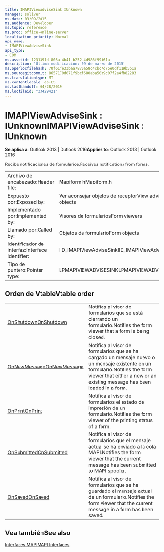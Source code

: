 ```yaml
---
title: IMAPIViewAdviseSink IUnknown
manager: soliver
ms.date: 03/09/2015
ms.audience: Developer
ms.topic: reference
ms.prod: office-online-server
localization_priority: Normal
api_name:
- IMAPIViewAdviseSink
api_type:
- COM
ms.assetid: 1231391d-803a-4b41-b252-4d986f99361a
description: 'Última modificación: 09 de marzo de 2015'
ms.openlocfilehash: 70f61fe33baa7870a58c4cbc7d75e0df119b5b1a
ms.sourcegitcommit: 8657170d071f9bcf680aba50b9c07f2a4fb82283
ms.translationtype: MT
ms.contentlocale: es-ES
ms.lasthandoff: 04/28/2019
ms.locfileid: "33429421"
---
```

# <a name="imapiviewadvisesink--iunknown"></a><span data-ttu-id="76779-103">IMAPIViewAdviseSink : IUnknown</span><span class="sxs-lookup"><span data-stu-id="76779-103">IMAPIViewAdviseSink : IUnknown</span></span>

  
  
<span data-ttu-id="76779-104">**Se aplica a**: Outlook 2013 | Outlook 2016</span><span class="sxs-lookup"><span data-stu-id="76779-104">**Applies to**: Outlook 2013 | Outlook 2016</span></span> 
  
<span data-ttu-id="76779-105">Recibe notificaciones de formularios.</span><span class="sxs-lookup"><span data-stu-id="76779-105">Receives notifications from forms.</span></span> 
  
|||
|:-----|:-----|
|<span data-ttu-id="76779-106">Archivo de encabezado:</span><span class="sxs-lookup"><span data-stu-id="76779-106">Header file:</span></span>  <br/> |<span data-ttu-id="76779-107">Mapiform.h</span><span class="sxs-lookup"><span data-stu-id="76779-107">Mapiform.h</span></span>  <br/> |
|<span data-ttu-id="76779-108">Expuesto por:</span><span class="sxs-lookup"><span data-stu-id="76779-108">Exposed by:</span></span>  <br/> |<span data-ttu-id="76779-109">Ver aconsejar objetos de receptor</span><span class="sxs-lookup"><span data-stu-id="76779-109">View advise sink objects</span></span>  <br/> |
|<span data-ttu-id="76779-110">Implementado por:</span><span class="sxs-lookup"><span data-stu-id="76779-110">Implemented by:</span></span>  <br/> |<span data-ttu-id="76779-111">Visores de formularios</span><span class="sxs-lookup"><span data-stu-id="76779-111">Form viewers</span></span>  <br/> |
|<span data-ttu-id="76779-112">Llamado por:</span><span class="sxs-lookup"><span data-stu-id="76779-112">Called by:</span></span>  <br/> |<span data-ttu-id="76779-113">Objetos de formulario</span><span class="sxs-lookup"><span data-stu-id="76779-113">Form objects</span></span>  <br/> |
|<span data-ttu-id="76779-114">Identificador de interfaz:</span><span class="sxs-lookup"><span data-stu-id="76779-114">Interface identifier:</span></span>  <br/> |<span data-ttu-id="76779-115">IID_IMAPIViewAdviseSink</span><span class="sxs-lookup"><span data-stu-id="76779-115">IID_IMAPIViewAdviseSink</span></span>  <br/> |
|<span data-ttu-id="76779-116">Tipo de puntero:</span><span class="sxs-lookup"><span data-stu-id="76779-116">Pointer type:</span></span>  <br/> |<span data-ttu-id="76779-117">LPMAPIVIEWADVISESINK</span><span class="sxs-lookup"><span data-stu-id="76779-117">LPMAPIVIEWADVISESINK</span></span>  <br/> |
   
## <a name="vtable-order"></a><span data-ttu-id="76779-118">Orden de Vtable</span><span class="sxs-lookup"><span data-stu-id="76779-118">Vtable order</span></span>

|||
|:-----|:-----|
|[<span data-ttu-id="76779-119">OnShutdown</span><span class="sxs-lookup"><span data-stu-id="76779-119">OnShutdown</span></span>](imapiviewadvisesink-onshutdown.md) <br/> |<span data-ttu-id="76779-120">Notifica al visor de formularios que se está cierrando un formulario.</span><span class="sxs-lookup"><span data-stu-id="76779-120">Notifies the form viewer that a form is being closed.</span></span>  <br/> |
|[<span data-ttu-id="76779-121">OnNewMessage</span><span class="sxs-lookup"><span data-stu-id="76779-121">OnNewMessage</span></span>](imapiviewadvisesink-onnewmessage.md) <br/> |<span data-ttu-id="76779-122">Notifica al visor de formularios que se ha cargado un mensaje nuevo o un mensaje existente en un formulario.</span><span class="sxs-lookup"><span data-stu-id="76779-122">Notifies the form viewer that either a new or an existing message has been loaded in a form.</span></span>  <br/> |
|[<span data-ttu-id="76779-123">OnPrint</span><span class="sxs-lookup"><span data-stu-id="76779-123">OnPrint</span></span>](imapiviewadvisesink-onprint.md) <br/> |<span data-ttu-id="76779-124">Notifica al visor de formularios el estado de impresión de un formulario.</span><span class="sxs-lookup"><span data-stu-id="76779-124">Notifies the form viewer of the printing status of a form.</span></span>  <br/> |
|[<span data-ttu-id="76779-125">OnSubmitted</span><span class="sxs-lookup"><span data-stu-id="76779-125">OnSubmitted</span></span>](imapiviewadvisesink-onsubmitted.md) <br/> |<span data-ttu-id="76779-126">Notifica al visor de formularios que el mensaje actual se ha enviado a la cola MAPI.</span><span class="sxs-lookup"><span data-stu-id="76779-126">Notifies the form viewer that the current message has been submitted to MAPI spooler.</span></span>  <br/> |
|[<span data-ttu-id="76779-127">OnSaved</span><span class="sxs-lookup"><span data-stu-id="76779-127">OnSaved</span></span>](imapiviewadvisesink-onsaved.md) <br/> |<span data-ttu-id="76779-128">Notifica al visor de formularios que se ha guardado el mensaje actual de un formulario.</span><span class="sxs-lookup"><span data-stu-id="76779-128">Notifies the form viewer that the current message in a form has been saved.</span></span>  <br/> |
   
## <a name="see-also"></a><span data-ttu-id="76779-129">Vea también</span><span class="sxs-lookup"><span data-stu-id="76779-129">See also</span></span>



[<span data-ttu-id="76779-130">Interfaces MAPI</span><span class="sxs-lookup"><span data-stu-id="76779-130">MAPI Interfaces</span></span>](mapi-interfaces.md)

